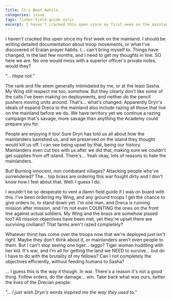 ```yaml
---
title: It's Been Awhile...
categories: issue
tags: fisher-field-guide aurii
excerpt: I haven't cracked this open since my first week on the mainland...
---
```


I haven't cracked this open since my first week on the mainland. I should be writing detailed documentation about troop movements, or what I've discovered of Eraian prayer habits. I... can't bring myself to. Things have changed, in the last few months, and I need to get my thoughts in line. SO here we are. No one would mess with a superior officer's private notes, would they? 

*"... Hope not."* 

The rank and file seem generally intimidated by me, or at the least Sasha. My Wing still respect me too, somehow. But they clearly don't like some of the calls I've been making on deployments, and neither do the pencil pushers moving units around. That's... what's changed. Apparently Dryn's ideals of expand Dreca to the mainland also include razing all those that live on the mainland before we do. We have territory yet we continue a razing campaign that's savage, more savage than anything the Academy could prepare you for.

People are enjoying it too! Sure Dryn has told us all about how the mainlanders banished us, and we preserved on the island they thought would kill us off. I can see being upset by that, being our history. Mainlanders even cut ties with us after we did that, making sure we couldn't get supplies from off island. There's... Yeah okay, lots of reasons to hate the mainlanders. 

But! Burning innocent, non combatant villages? Attacking people who've surrendered? The... top brass are ordering this war fought dirty and I don't know how I feel about that. Well. I guess I do.

I wouldn't be so desperate to vent a damn field guide if I was on board with this. I've been ordering my Wing, and any ground troops I get the chance to give orders to, to stand down yet. I'm one man, and Dreca is running mission after mission, and I'm not even COUNTING the ones on the front line against actual soldiers. My Wing and the brass are somehow pissed too? All mission objectives have been met, yet they're upset there are surviving civilians? That farms aren't razed completely? 

Whatever thirst has come over the troops now that we're deployed just isn't right. Maybe they don't think about it, or mainlanders aren't even people to them. But I can't stop seeing one tiger... laggo? Tiger woman huddling with her kid. It's war, and I'm all for getting the land we NEED to survive... but do I have to do with the brutality of my fellows? Can I not completely the objectives efficiently, without feeding humans to Sasha? 

... I guess this is the way it though. In war. There's a reason it's not a good thing. Follow orders, do the damage... win. Take back what was ours, better the lives of the Drecian people.

*"... I just wish Dryn's words inspired me the way they used to."*